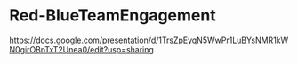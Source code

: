 # Red-BlueTeamEngagement

https://docs.google.com/presentation/d/1TrsZpEyqN5WwPr1LuBYsNMR1kWN0girOBnTxT2Unea0/edit?usp=sharing

